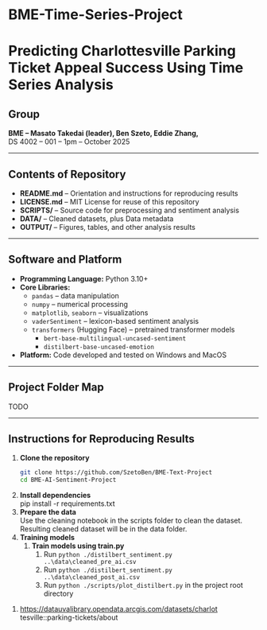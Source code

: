 # BME-Time-Series-Project
# Predicting Charlottesville Parking Ticket Appeal Success Using Time Series Analysis   

## Group  
**BME –  Masato Takedai (leader), Ben Szeto, Eddie Zhang,**  
DS 4002 – 001 – 1pm – October 2025  

---

## Contents of Repository  
- **README.md** – Orientation and instructions for reproducing results  
- **LICENSE.md** – MIT License for reuse of this repository  
- **SCRIPTS/** – Source code for preprocessing and sentiment analysis  
- **DATA/** – Cleaned datasets, plus Data metadata 
- **OUTPUT/** – Figures, tables, and other analysis results  

---

## Software and Platform  
- **Programming Language:** Python 3.10+  
- **Core Libraries:**  
  - `pandas` – data manipulation  
  - `numpy` – numerical processing  
  - `matplotlib`, `seaborn` – visualizations  
  - `vaderSentiment` – lexicon-based sentiment analysis  
  - `transformers` (Hugging Face) – pretrained transformer models  
    - `bert-base-multilingual-uncased-sentiment` 
    - `distilbert-base-uncased-emotion`  
- **Platform:** Code developed and tested on Windows and MacOS  

---

## Project Folder Map  
 TODO

---

## Instructions for Reproducing Results  
1. **Clone the repository**  
   ```bash
   git clone https://github.com/SzetoBen/BME-Text-Project
   cd BME-AI-Sentiment-Project
2. **Install dependencies**\
    pip install -r requirements.txt
3. **Prepare the data**\
    Use the cleaning notebook in the scripts folder to clean the dataset. Resulting cleaned dataset will be in the data folder.
4. **Training models**
    1) **Train models using train.py**
        1. Run ```python ./distilbert_sentiment.py ..\data\cleaned_pre_ai.csv```
        2. Run ```python ./distilbert_sentiment.py ..\data\cleaned_post_ai.csv```
        3. Run ```python ./scripts/plot_distilbert.py``` in the project root directory 
    
1) https://datauvalibrary.opendata.arcgis.com/datasets/charlot	tesville::parking-tickets/about

